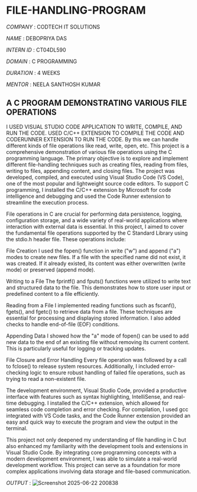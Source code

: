 # FILE-HANDLING-PROGRAM

*COMPANY* : CODTECH IT SOLUTIONS

*NAME* : DEBOPRIYA DAS

*INTERN ID* : CT04DL590

*DOMAIN* : C PROGRAMMING

*DURATION* : 4 WEEKS

*MENTOR* : NEELA SANTHOSH KUMAR

## A C PROGRAM DEMONSTRATING VARIOUS FILE OPERATIONS
I USED VISUAL STUDIO CODE APPLICATION TO WRITE, COMPILE, AND RUN THE CODE.  USED C/C++ EXTENSION TO COMPILE THE CODE AND CODERUNNER EXTENSION TO RUN THE CODE. By this we can handle different kinds of file operations like read, write, open, etc.
This project is a comprehensive demonstration of various file operations using the C programming language. The primary objective is to explore and implement different file-handling techniques such as creating files, reading from files, writing to files, appending content, and closing files. The project was developed, compiled, and executed using Visual Studio Code (VS Code), one of the most popular and lightweight source code editors. To support C programming, I installed the C/C++ extension by Microsoft for code intelligence and debugging and used the Code Runner extension to streamline the execution process.

File operations in C are crucial for performing data persistence, logging, configuration storage, and a wide variety of real-world applications where interaction with external data is essential. In this project, I aimed to cover the fundamental file operations supported by the C Standard Library using the stdio.h header file. These operations include:

File Creation
I used the fopen() function in write ("w") and append ("a") modes to create new files. If a file with the specified name did not exist, it was created. If it already existed, its content was either overwritten (write mode) or preserved (append mode).

Writing to a File
The fprintf() and fputs() functions were utilized to write text and structured data to the file. This demonstrates how to store user input or predefined content to a file efficiently.

Reading from a File
I implemented reading functions such as fscanf(), fgets(), and fgetc() to retrieve data from a file. These techniques are essential for processing and displaying stored information. I also added checks to handle end-of-file (EOF) conditions.

Appending Data
I showed how the "a" mode of fopen() can be used to add new data to the end of an existing file without removing its current content. This is particularly useful for logging or tracking updates.

File Closure and Error Handling
Every file operation was followed by a call to fclose() to release system resources. Additionally, I included error-checking logic to ensure robust handling of failed file operations, such as trying to read a non-existent file.

The development environment, Visual Studio Code, provided a productive interface with features such as syntax highlighting, IntelliSense, and real-time debugging. I installed the C/C++ extension, which allowed for seamless code completion and error checking. For compilation, I used gcc integrated with VS Code tasks, and the Code Runner extension provided an easy and quick way to execute the program and view the output in the terminal.

This project not only deepened my understanding of file handling in C but also enhanced my familiarity with the development tools and extensions in Visual Studio Code. By integrating core programming concepts with a modern development environment, I was able to simulate a real-world development workflow. This project can serve as a foundation for more complex applications involving data storage and file-based communication.



*OUTPUT* : ![Screenshot 2025-06-22 200838](https://github.com/user-attachments/assets/9bb33890-3f7c-426f-a025-10c5723839f2)

